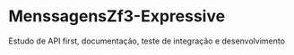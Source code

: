 # MenssagensZf3-Expressive
Estudo de API first, documentação, teste de integração e desenvolvimento

